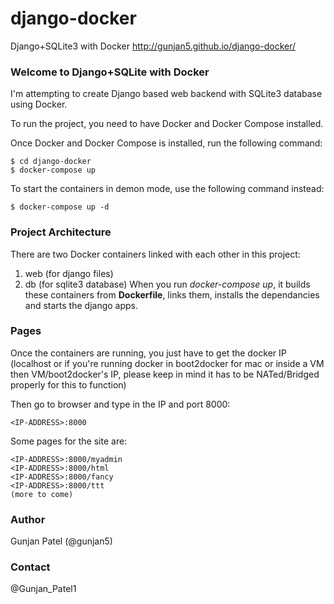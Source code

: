# django-docker
Django+SQLite3 with Docker
http://gunjan5.github.io/django-docker/

### Welcome to Django+SQLite with Docker
I'm attempting to create Django based web backend with SQLite3 database using Docker.

To run the project, you need to have Docker and Docker Compose installed.

Once Docker and Docker Compose is installed, run the following command:

```
$ cd django-docker
$ docker-compose up
```

To start the containers in demon mode, use the following command instead:
```
$ docker-compose up -d
```

### Project Architecture
There are two Docker containers linked with each other in this project:
1. web (for django files) 
2. db (for sqlite3 database)
When you run _docker-compose up_, it builds these containers from **Dockerfile**, links them, installs the dependancies and starts the django apps.

### Pages
Once the containers are running, you just have to get the docker IP (localhost or if you're running docker in boot2docker for mac or inside a VM then VM/boot2docker's IP, please keep in mind it has to be NATed/Bridged properly for this to function)

Then go to browser and type in the IP and port 8000:
```
<IP-ADDRESS>:8000
```
Some pages for the site are:
```
<IP-ADDRESS>:8000/myadmin
<IP-ADDRESS>:8000/html
<IP-ADDRESS>:8000/fancy
<IP-ADDRESS>:8000/ttt
(more to come)
```

### Author
Gunjan Patel (@gunjan5)

### Contact
@Gunjan_Patel1
